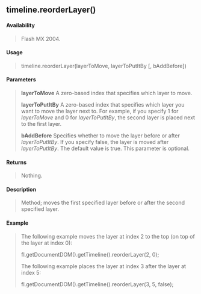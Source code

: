 ## timeline.reorderLayer()

#### Availability

> Flash MX 2004.

#### Usage

> timeline.reorderLayer(layerToMove, layerToPutItBy \[, bAddBefore\])

#### Parameters

> **layerToMove** A zero-based index that specifies which layer to move.
>
> **layerToPutItBy** A zero-based index that specifies which layer you want to move the layer next to. For example, if you specify 1 for *layerToMove* and 0 for *layerToPutItBy*, the second layer is placed next to the first layer.
>
> **bAddBefore** Specifies whether to move the layer before or after *layerToPutItBy*. If you specify false, the layer is moved after *layerToPutItBy*. The default value is true. This parameter is optional.

#### Returns

> Nothing.

#### Description

> Method; moves the first specified layer before or after the second specified layer.

#### Example

> The following example moves the layer at index 2 to the top (on top of the layer at index 0):
>
> fl.getDocumentDOM().getTimeline().reorderLayer(2, 0);
>
> The following example places the layer at index 3 after the layer at index 5:
>
> fl.getDocumentDOM().getTimeline().reorderLayer(3, 5, false);
